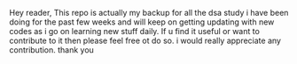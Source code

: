 Hey reader,
This repo is actually my backup for all the dsa study i have been doing for the past few weeks and will keep on getting updating with new codes as i go on learning new stuff daily. If u find it useful or want to contribute to it then please feel free ot do so. i would really appreciate any contribution. thank you
